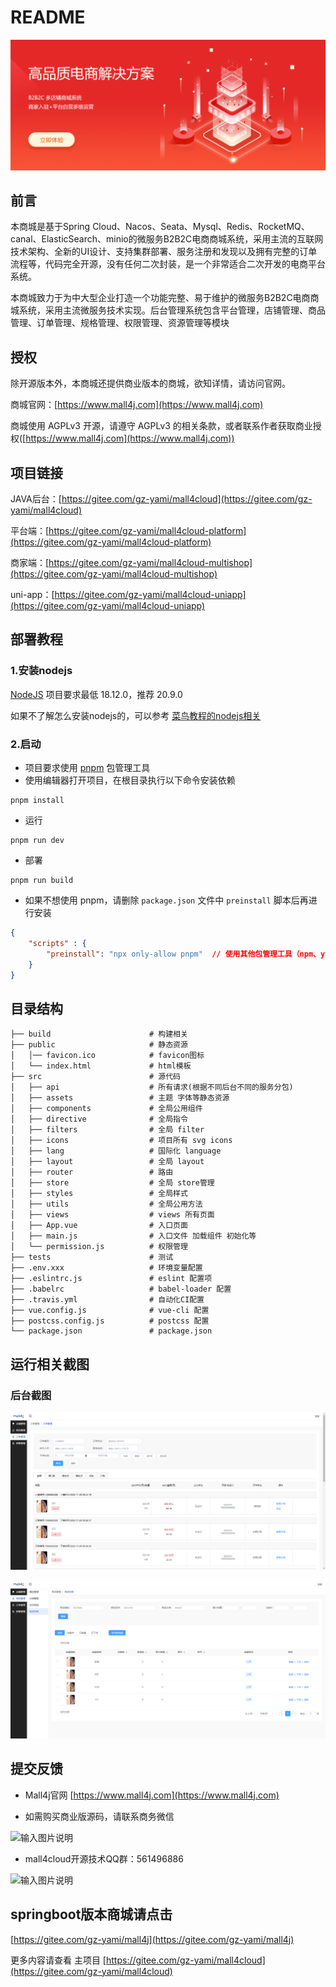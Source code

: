 # README

![](doc/img/readme/image-20210705143529597.png)

## 前言

本商城是基于Spring Cloud、Nacos、Seata、Mysql、Redis、RocketMQ、canal、ElasticSearch、minio的微服务B2B2C电商商城系统，采用主流的互联网技术架构、全新的UI设计、支持集群部署、服务注册和发现以及拥有完整的订单流程等，代码完全开源，没有任何二次封装，是一个非常适合二次开发的电商平台系统。

本商城致力于为中大型企业打造一个功能完整、易于维护的微服务B2B2C电商商城系统，采用主流微服务技术实现。后台管理系统包含平台管理，店铺管理、商品管理、订单管理、规格管理、权限管理、资源管理等模块



## 授权

除开源版本外，本商城还提供商业版本的商城，欲知详情，请访问官网。

商城官网：[https://www.mall4j.com](https://www.mall4j.com)

商城使用 AGPLv3 开源，请遵守 AGPLv3 的相关条款，或者联系作者获取商业授权([https://www.mall4j.com](https://www.mall4j.com))



## 项目链接

JAVA后台：[https://gitee.com/gz-yami/mall4cloud](https://gitee.com/gz-yami/mall4cloud)

平台端：[https://gitee.com/gz-yami/mall4cloud-platform](https://gitee.com/gz-yami/mall4cloud-platform)

商家端：[https://gitee.com/gz-yami/mall4cloud-multishop](https://gitee.com/gz-yami/mall4cloud-multishop)

uni-app：[https://gitee.com/gz-yami/mall4cloud-uniapp](https://gitee.com/gz-yami/mall4cloud-uniapp)

## 部署教程

### 1.安装nodejs

[NodeJS](https://nodejs.org/) 项目要求最低 18.12.0，推荐 20.9.0

如果不了解怎么安装nodejs的，可以参考 [菜鸟教程的nodejs相关](https://www.runoob.com/nodejs/nodejs-install-setup.html)

### 2.启动

- 项目要求使用 [pnpm](https://www.pnpm.cn/) 包管理工具
- 使用编辑器打开项目，在根目录执行以下命令安装依赖

```
pnpm install
```

- 运行

```
pnpm run dev
```

- 部署

```
pnpm run build
```

- 如果不想使用 pnpm，请删除 `package.json` 文件中 `preinstall` 脚本后再进行安装

```json
{
    "scripts" : {
        "preinstall": "npx only-allow pnpm"  // 使用其他包管理工具（npm、yarn、cnpm等）请删除此命令
    }
}
```

## 目录结构

```
├── build                      # 构建相关
├── public                     # 静态资源
│   │── favicon.ico            # favicon图标
│   └── index.html             # html模板
├── src                        # 源代码
│   ├── api                    # 所有请求(根据不同后台不同的服务分包)
│   ├── assets                 # 主题 字体等静态资源
│   ├── components             # 全局公用组件
│   ├── directive              # 全局指令
│   ├── filters                # 全局 filter
│   ├── icons                  # 项目所有 svg icons
│   ├── lang                   # 国际化 language
│   ├── layout                 # 全局 layout
│   ├── router                 # 路由
│   ├── store                  # 全局 store管理
│   ├── styles                 # 全局样式
│   ├── utils                  # 全局公用方法
│   ├── views                  # views 所有页面
│   ├── App.vue                # 入口页面
│   ├── main.js                # 入口文件 加载组件 初始化等
│   └── permission.js          # 权限管理
├── tests                      # 测试
├── .env.xxx                   # 环境变量配置
├── .eslintrc.js               # eslint 配置项
├── .babelrc                   # babel-loader 配置
├── .travis.yml                # 自动化CI配置
├── vue.config.js              # vue-cli 配置
├── postcss.config.js          # postcss 配置
└── package.json               # package.json
```



## 运行相关截图

### 后台截图

![image-20231130112350296](doc/img/readme/image-20231130112350296.png)

![](doc/img/readme/image-20231130112429089.png)

## 提交反馈

- Mall4j官网 [https://www.mall4j.com](https://www.mall4j.com)

- 如需购买商业版源码，请联系商务微信

![输入图片说明](https://gitee.com/gz-yami/mall4j/raw/master/screenshot/%E5%95%86%E5%8A%A1%E4%BA%8C%E7%BB%B4%E7%A0%81.png)


- mall4cloud开源技术QQ群：561496886

![输入图片说明](https://images.gitee.com/uploads/images/2021/1119/134157_dd977d46_5094767.png "微信图片_20211119134107.png")

## springboot版本商城请点击

[https://gitee.com/gz-yami/mall4j](https://gitee.com/gz-yami/mall4j)



更多内容请查看 主项目 [https://gitee.com/gz-yami/mall4cloud](https://gitee.com/gz-yami/mall4cloud)